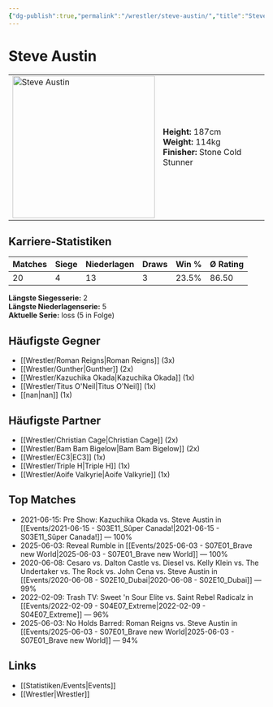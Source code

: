```yaml
---
{"dg-publish":true,"permalink":"/wrestler/steve-austin/","title":"Steve Austin","tags":["wrestler"],"noteIcon":""}
---
```



# Steve Austin

<table>
        <tr>
        <td><img src="https://github.com/CptSpaulding1980/choke-slam-wrestling/releases/download/images/Steve_Austin.png" width="280" alt="Steve Austin"></td>
        <td>
        <b>Height:</b> 187cm<br>
        <b>Weight:</b> 114kg<br>
        <b>Finisher:</b> Stone Cold Stunner<br>
        </td>
        </tr>
        </table>
        
## Karriere-Statistiken

| Matches | Siege | Niederlagen | Draws | Win % | Ø Rating |
|---------|-------|-------------|-------|-------|-----------|
| 20 | 4 | 13 | 3 | 23.5% | 86.50 |

**Längste Siegesserie:** 2<br>**Längste Niederlagenserie:** 5<br>**Aktuelle Serie:** loss (5 in Folge)


## Häufigste Gegner
- [[Wrestler/Roman Reigns\|Roman Reigns]] (3x)
- [[Wrestler/Gunther\|Gunther]] (2x)
- [[Wrestler/Kazuchika Okada\|Kazuchika Okada]] (1x)
- [[Wrestler/Titus O'Neil\|Titus O'Neil]] (1x)
- [[nan\|nan]] (1x)

## Häufigste Partner
- [[Wrestler/Christian Cage\|Christian Cage]] (2x)
- [[Wrestler/Bam Bam Bigelow\|Bam Bam Bigelow]] (2x)
- [[Wrestler/EC3\|EC3]] (1x)
- [[Wrestler/Triple H\|Triple H]] (1x)
- [[Wrestler/Aoife Valkyrie\|Aoife Valkyrie]] (1x)

## Top Matches
- 2021-06-15: Pre Show: Kazuchika Okada vs. Steve Austin in [[Events/2021-06-15 - S03E11_Sûper Canada!\|2021-06-15 - S03E11_Sûper Canada!]] — 100%
- 2025-06-03: Reveal Rumble in [[Events/2025-06-03 - S07E01_Brave new World\|2025-06-03 - S07E01_Brave new World]] — 100%
- 2020-06-08: Cesaro  vs. Dalton Castle vs. Diesel vs. Kelly Klein vs. The Undertaker  vs. The Rock vs. John Cena vs. Steve Austin in [[Events/2020-06-08 - S02E10_Dubai\|2020-06-08 - S02E10_Dubai]] — 99%
- 2022-02-09: Trash TV: Sweet 'n Sour Elite vs. Saint Rebel Radicalz in [[Events/2022-02-09 - S04E07_Extreme\|2022-02-09 - S04E07_Extreme]] — 96%
- 2025-06-03: No Holds Barred: Roman Reigns vs. Steve Austin in [[Events/2025-06-03 - S07E01_Brave new World\|2025-06-03 - S07E01_Brave new World]] — 94%

## Links
- [[Statistiken/Events\|Events]]
- [[Wrestler\|Wrestler]]
